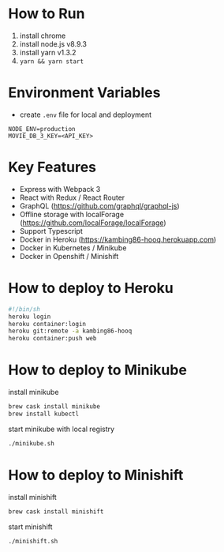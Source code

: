 # How to Run
1. install chrome
2. install node.js v8.9.3
3. install yarn v1.3.2
4. ```yarn && yarn start```

# Environment Variables
- create `.env` file for local and deployment
```
NODE_ENV=production
MOVIE_DB_3_KEY=<API_KEY>
```

# Key Features
- Express with Webpack 3
- React with Redux / React Router
- GraphQL (https://github.com/graphql/graphql-js)
- Offline storage with localForage (https://github.com/localForage/localForage)
- Support Typescript
- Docker in Heroku (https://kambing86-hooq.herokuapp.com)
- Docker in Kubernetes / Minikube
- Docker in Openshift / Minishift

# How to deploy to Heroku
```sh
#!/bin/sh
heroku login
heroku container:login
heroku git:remote -a kambing86-hooq
heroku container:push web
```

# How to deploy to Minikube
install minikube
```sh
brew cask install minikube
brew install kubectl
```
start minikube with local registry
```sh
./minikube.sh
```

# How to deploy to Minishift
install minishift
```sh
brew cask install minishift
```
start minishift
```sh
./minishift.sh
```
